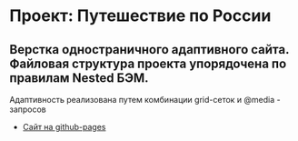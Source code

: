 # Проект: Путешествие по России

## Верстка одностраничного адаптивного сайта. Файловая структура проекта упорядочена по правилам Nested БЭМ.

Адаптивность реализована путем комбинации grid-сеток и @media - запросов

* [Сайт на github-pages](https://vladimirsherstnev.github.io/Great-travel-Story/)
